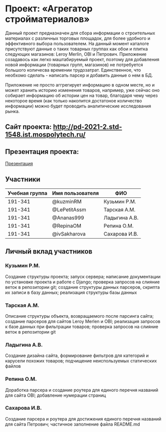 # Проект: «Агрегатор стройматериалов»

Данный проект предназначен для сбора информации о строительных материалах с различных торговых площадок, для более удобного и эффективного выбора пользователем. На данный момент каталоге присутствуют данные о таких товарных группах как обои и плитка следующих магазинов: Leroy Merlin, OBI и Петрович. Приложение созадавось как легко маштабируемый проект, поэтому для добавления новой информации (товарных групп, магазинов) не потребуется большого количесва времении трудозатрат. Единственное, что необхомо сделать - написать парсер и добавить данные о нем в БД.

Приложение не просто аггрегирует информацию в одном месте, но и может хранить историю изменения товаров, например, уже сейчас оно собирает информацию об истории цен на товар, благодаря чему через некоторое время (как только накопится достатоное количество информации) можно будет проводить аналитические исследования рынка.

## Сайт проекта: http://pd-2021-2.std-1548.ist.mospolytech.ru/

## Презентация проекта:

[Презентация](reports/presentation.pdf)

## Участники

| Учебная группа | Имя пользователя | ФИО                      |
|----------------|------------------|--------------------------|
| 191-341        | @kuzminRM        | Кузьмин Р.М.             |
| 191-341        | @LePetitAssm     | Тарская А.М.             |
| 191-341        | @Ananas999       | Ладыгина А.В.            |
| 191-341        | @RepinaOM        | Репина О.М.              |
| 191-341        | @ivSakharova     | Сахарова И.В.            |


## Личный вклад участников

### Кузьмин Р.М.

Создание структуры проекта; запуск сервера; написание документации по установке проекта и работе с Django; проверка запросов на слияние веток в репозитории git; создание структуры данных парсеров, скрипта их записи в базу данных; реализация структуры базы данных 

### Тарская А.М.

Описание структуры объекта, возвращаемого после парсинга сайта; создание парсеров для сайтов Leroy Merlen и OBI; реализация запросов к базе данных при фильтрации товаров; проверка запросов на слияние веток в репозитории git

### Ладыгина А.В.

Создание дизайна сайта, формирование фильтров для категорий и карусели похожих товаров; подчищение неиспользуемых статических файлов

### Репина О.М.

Доработка парсера и создание роутера для единого перечня названий для сайта OBI; добавление нумерации страниц

### Сахарова И.В.

Создание парсера и роутера для достижения единого перечня названий для сайта Петрович; частичное заполнение файла README.md
